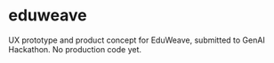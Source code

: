 # eduweave
UX prototype and product concept for EduWeave, submitted to GenAI Hackathon. No production code yet.
